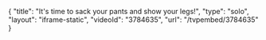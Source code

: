 {
    "title": "It's time to sack your pants and show your legs!",
    "type": "solo",
    "layout": "iframe-static",
    "videoId": "3784635",
    "url": "\/tvpembed\/3784635"
}